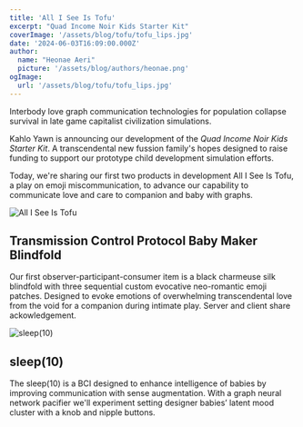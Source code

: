 ```yaml
---
title: 'All I See Is Tofu'
excerpt: "Quad Income Noir Kids Starter Kit"
coverImage: '/assets/blog/tofu/tofu_lips.jpg'
date: '2024-06-03T16:09:00.000Z'
author:
  name: "Heonae Aeri"
  picture: '/assets/blog/authors/heonae.png'
ogImage:
  url: '/assets/blog/tofu/tofu_lips.jpg'
---
```


Interbody love graph communication technologies for population collapse survival in late game capitalist civilization simulations.

Kahlo Yawn is announcing our development of the *Quad Income Noir Kids Starter Kit*. A transcendental new fussion family's hopes designed to raise funding to support our prototype child development simulation efforts.

Today, we're sharing our first two products in development All I See Is Tofu, a play on emoji miscommunication, to advance our capability to communicate love and care to companion and baby with graphs.

![All I See Is Tofu](/assets/blog/tofu/all_i_see_is_tofu.png)

## Transmission Control Protocol Baby Maker Blindfold

Our first observer-participant-consumer item is a black charmeuse silk blindfold with three sequential custom evocative neo-romantic emoji patches.
Designed to evoke emotions of overwhelming transcendental love from the void for a companion during intimate play. Server and client share ackowledgement.

![sleep(10)](/assets/blog/tofu/sleep10.png)

## sleep(10)

The sleep(10) is a BCI designed to enhance intelligence of babies by improving communication with sense augmentation.
With a graph neural network pacifier we'll experiment setting designer babies’ latent mood cluster with a knob and nipple buttons.
